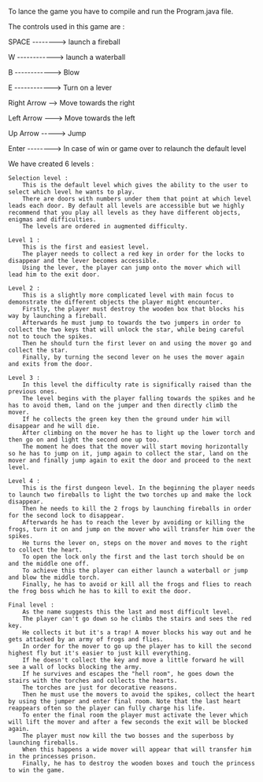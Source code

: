 To lance the game you have to compile and run the Program.java file.

The controls used in this game are :

SPACE --------> launch a fireball

W ------------> launch a waterball

B ------------> Blow

E ------------> Turn on a lever

Right Arrow --> Move towards the right

Left Arrow ---> Move towards the left

Up Arrow -----> Jump

Enter --------> In case of win or game over to relaunch the 
default level

We have created 6 levels : 

	Selection level :
		This is the default level which gives the ability to the user to select which level he wants to play. 
		There are doors with numbers under them that point at which level leads each door. By default all levels are accessible but we highly recommend that you play all levels as they have different objects, enigmas and difficulties. 
		The levels are ordered in augmented difficulty.
	
	Level 1 :
		This is the first and easiest level. 
		The player needs to collect a red key in order for the locks to disappear and the lever becomes accessible. 
		Using the lever, the player can jump onto the mover which will lead him to the exit door.
	
	Level 2 :
		This is a slightly more complicated level with main focus to demonstrate the different objects the player might encounter. 
		Firstly, the player must destroy the wooden box that blocks his way by launching a fireball. 
		Afterwards he must jump to towards the two jumpers in order to collect the two keys that will unlock the star, while being careful not to touch the spikes. 
		Then he should turn the first lever on and using the mover go and collect the star. 
		Finally, by turning the second lever on he uses the mover again and exits from the door.

	Level 3 :
		In this level the difficulty rate is significally raised than the previous ones. 
		The level begins with the player falling towards the spikes and he has to avoid them, land on the jumper and then directly climb the mover. 
		If he collects the green key then the ground under him will disappear and he will die. 
		After climbing on the mover he has to light up the lower torch and then go on and light the second one up too. 
		The moment he does that the mover will start moving horizontally so he has to jump on it, jump again to collect the star, land on the mover and finally jump again to exit the door and proceed to the next level.

	Level 4 :
		This is the first dungeon level. In the beginning the player needs to launch two fireballs to light the two torches up and make the lock disappear. 
		Then he needs to kill the 2 frogs by launching fireballs in order for the second lock to disappear. 
		Afterwards he has to reach the lever by avoiding or killing the frogs, turn it on and jump on the mover who will transfer him over the spikes. 
		He turns the lever on, steps on the mover and moves to the right to collect the heart. 
		To open the lock only the first and the last torch should be on and the middle one off. 
		To achieve this the player can either launch a waterball or jump and blow the middle torch. 
		Finally, he has to avoid or kill all the frogs and flies to reach the frog boss which he has to kill to exit the door.

	Final level :
		As the name suggests this the last and most difficult level. 
		The player can't go down so he climbs the stairs and sees the red key. 
		He collects it but it's a trap! A mover blocks his way out and he gets attacked by an army of frogs and flies. 
		In order for the mover to go up the player has to kill the second highest fly but it's easier to just kill everything. 
		If he doesn't collect the key and move a little forward he will see a wall of locks blocking the army. 
		If he survives and escapes the "hell room", he goes down the stairs with the torches and collects the hearts. 
		The torches are just for decorative reasons. 
		Then he must use the movers to avoid the spikes, collect the heart by using the jumper and enter final room. Note that the last heart reappears often so the player can fully charge his life. 
		To enter the final room the player must activate the lever which will lift the mover and after a few seconds the exit will be blocked again. 
		The player must now kill the two bosses and the superboss by launching fireballs. 
		When this happens a wide mover will appear that will transfer him in the princesses prison. 
		Finally, he has to destroy the wooden boxes and touch the princess to win the game.
